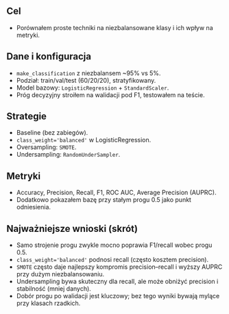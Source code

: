 ## Cel
- Porównałem proste techniki na niezbalansowane klasy i ich wpływ na metryki.

## Dane i konfiguracja
- `make_classification` z niezbalansem ~95% vs 5%.
- Podział: train/val/test (60/20/20), stratyfikowany.
- Model bazowy: `LogisticRegression` + `StandardScaler`.
- Próg decyzyjny stroiłem na walidacji pod F1, testowałem na teście.

## Strategie
- Baseline (bez zabiegów).
- `class_weight='balanced'` w LogisticRegression.
- Oversampling: `SMOTE`.
- Undersampling: `RandomUnderSampler`.

## Metryki
- Accuracy, Precision, Recall, F1, ROC AUC, Average Precision (AUPRC).
- Dodatkowo pokazałem bazę przy stałym progu 0.5 jako punkt odniesienia.

## Najważniejsze wnioski (skrót)
- Samo strojenie progu zwykle mocno poprawia F1/recall wobec progu 0.5.
- `class_weight='balanced'` podnosi recall (często kosztem precision).
- `SMOTE` często daje najlepszy kompromis precision–recall i wyższy AUPRC przy dużym niezbalansowaniu.
- Undersampling bywa skuteczny dla recall, ale może obniżyć precision i stabilność (mniej danych).
- Dobór progu po walidacji jest kluczowy; bez tego wyniki bywają mylące przy klasach rzadkich.